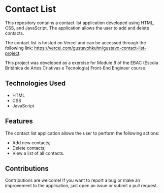 <h1>Contact List</h1>
This repository contains a contact list application developed using HTML, CSS, and JavaScript. The application allows the user to add and delete contacts.

The contact list is hosted on Vercel and can be accessed through the following link: https://vercel.com/gustavohkuhn/gustavo-contact-list-project.

This project was developed as a exercise for Module 8 of the EBAC (Escola Britânica de Artes Criativas e Tecnologia) Front-End Engineer course.

## Technologies Used
- HTML
- CSS
- JavaScript

## Features
The contact list application allows the user to perform the following actions:

- Add new contacts;
- Delete contacts;
- View a list of all contacts.

## Contributions
Contributions are welcome! If you want to report a bug or make an improvement to the application, just open an issue or submit a pull request.
